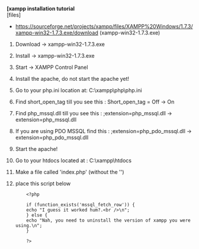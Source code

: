 <b>[xampp installation tutorial</b><br>
[files]<br>
  - https://sourceforge.net/projects/xampp/files/XAMPP%20Windows/1.7.3/xampp-win32-1.7.3.exe/download (xampp-win32-1.7.3.exe)
 
 
1. Download -> xampp-win32-1.7.3.exe
2. Install -> xampp-win32-1.7.3.exe
3. Start -> XAMPP Control Panel
4. Install the apache, do not start the apache yet!
5. Go to your php.ini location at: C:\xampp\php\php.ini
6. Find short_open_tag till you see this : Short_open_tag = Off -> On
7. Find php_mssql.dll till you see this : ;extension=php_mssql.dll -> extension=php_mssql.dll
8. If you are using PDO MSSQL find this : ;extension=php_pdo_mssql.dll -> extension=php_pdo_mssql.dll
9. Start the apache!
10. Go to your htdocs located at : C:\xampp\htdocs
11. Make a file called 'index.php' (without the '')
12. place this script below
  
            <?php

            if (function_exists('mssql_fetch_row')) {
            echo "I guess it worked hum?.<br />\n";
            } else {
            echo "Nah, you need to uninstall the version of xampp you were using.\n";
            }

            ?>
